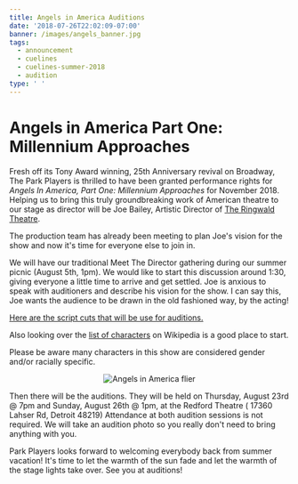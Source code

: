 ```yaml
---
title: Angels in America Auditions
date: '2018-07-26T22:02:09-07:00'
banner: /images/angels_banner.jpg
tags:
  - announcement
  - cuelines
  - cuelines-summer-2018
  - audition
type: ' '
---
```

# Angels in America Part One: Millennium Approaches

Fresh off its Tony Award winning, 25th Anniversary revival on Broadway, The Park Players is thrilled to have been granted performance rights for _Angels In America, Part One: Millennium Approaches_ for November 2018.  Helping us to bring this truly groundbreaking work of American theatre to our stage as director will be Joe Bailey, Artistic Director of [The Ringwald Theatre](http://www.theringwald.com/).

The production team has already been meeting to plan Joe's vision for the show and now it's time for everyone else to join in.  

We will have our traditional Meet The Director gathering during our summer picnic (August 5th, 1pm). We would like to start this discussion around 1:30, giving everyone a little time to arrive and get settled. Joe is anxious to speak with auditioners and describe his vision for the show. I can say this, Joe wants the audience to be drawn in the old fashioned way, by the acting!

[Here are the script cuts that will be use for auditions.](https://www.dropbox.com/sh/ctlaxk45x6viamv/AADRH2wTB0-jElHGFushLJ3Ra?dl=0)

Also looking over the [list of characters](https://en.wikipedia.org/wiki/Angels_in_America) on Wikipedia is a good place to start.

Please be aware many characters in this show are considered gender and/or racially specific.  

<center>

![Angels in America flier](/images/angels.jpeg)

</center>

Then there will be the auditions. They will be held on Thursday, August 23rd @ 7pm and Sunday, August 26th @ 1pm, at the Redford Theatre ( 17360 Lahser Rd, Detroit 48219) Attendance at both audition sessions is not required. We will take an audition photo so you really don't need to bring anything with you.  

Park Players looks forward to welcoming everybody back from summer vacation! It's time to let the warmth of the sun fade and let the warmth of the stage lights take over. See you at auditions!
